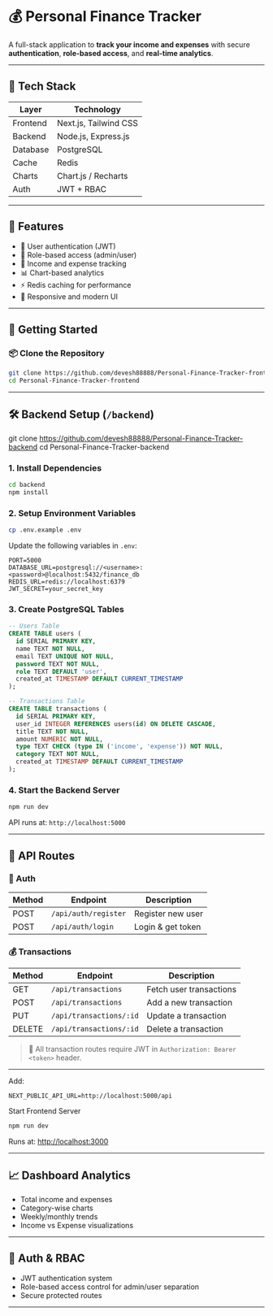 # 💰 Personal Finance Tracker

A full-stack application to **track your income and expenses** with secure **authentication**, **role-based access**, and **real-time analytics**.

---

## 🧰 Tech Stack

| Layer     | Technology                          |
|-----------|-------------------------------------|
| Frontend  | Next.js, Tailwind CSS               |
| Backend   | Node.js, Express.js                 |
| Database  | PostgreSQL                          |
| Cache     | Redis                               |
| Charts    | Chart.js / Recharts                 |
| Auth      | JWT + RBAC                          |
---
## 🚀 Features

- 🔐 User authentication (JWT)
- 👥 Role-based access (admin/user)
- 💸 Income and expense tracking
- 📊 Chart-based analytics
- ⚡ Redis caching for performance
- 📱 Responsive and modern UI

---

## 🏁 Getting Started

### 📦 Clone the Repository

```bash
git clone https://github.com/devesh88888/Personal-Finance-Tracker-frontend
cd Personal-Finance-Tracker-frontend
```

---

## 🛠️ Backend Setup (`/backend`)
git clone https://github.com/devesh88888/Personal-Finance-Tracker-backend
cd Personal-Finance-Tracker-backend

### 1. Install Dependencies

```bash
cd backend
npm install
```

### 2. Setup Environment Variables

```bash
cp .env.example .env
```

Update the following variables in `.env`:

```env
PORT=5000
DATABASE_URL=postgresql://<username>:<password>@localhost:5432/finance_db
REDIS_URL=redis://localhost:6379
JWT_SECRET=your_secret_key
```

### 3. Create PostgreSQL Tables

```sql
-- Users Table
CREATE TABLE users (
  id SERIAL PRIMARY KEY,
  name TEXT NOT NULL,
  email TEXT UNIQUE NOT NULL,
  password TEXT NOT NULL,
  role TEXT DEFAULT 'user',
  created_at TIMESTAMP DEFAULT CURRENT_TIMESTAMP
);

-- Transactions Table
CREATE TABLE transactions (
  id SERIAL PRIMARY KEY,
  user_id INTEGER REFERENCES users(id) ON DELETE CASCADE,
  title TEXT NOT NULL,
  amount NUMERIC NOT NULL,
  type TEXT CHECK (type IN ('income', 'expense')) NOT NULL,
  category TEXT NOT NULL,
  created_at TIMESTAMP DEFAULT CURRENT_TIMESTAMP
);
```

### 4. Start the Backend Server

```bash
npm run dev
```

API runs at: `http://localhost:5000`

---

## 📡 API Routes

### 🔐 Auth

| Method | Endpoint              | Description        |
|--------|-----------------------|--------------------|
| POST   | `/api/auth/register`  | Register new user  |
| POST   | `/api/auth/login`     | Login & get token  |

### 💰 Transactions

| Method | Endpoint                | Description             |
|--------|-------------------------|-------------------------|
| GET    | `/api/transactions`     | Fetch user transactions |
| POST   | `/api/transactions`     | Add a new transaction   |
| PUT    | `/api/transactions/:id` | Update a transaction    |
| DELETE | `/api/transactions/:id` | Delete a transaction    |

> 🔐 All transaction routes require JWT in `Authorization: Bearer <token>` header.

---



Add:

```env
NEXT_PUBLIC_API_URL=http://localhost:5000/api
```

Start Frontend Server

```bash
npm run dev
```

Runs at: [http://localhost:3000](http://localhost:3000)

---

## 📈 Dashboard Analytics

- Total income and expenses
- Category-wise charts
- Weekly/monthly trends
- Income vs Expense visualizations

---

## 🔐 Auth & RBAC

- JWT authentication system
- Role-based access control for admin/user separation
- Secure protected routes

---

